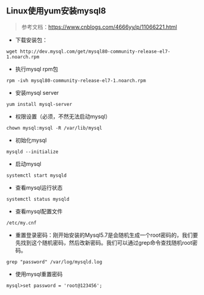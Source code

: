 ## Linux使用yum安装mysql8
> 参考文档：https://www.cnblogs.com/4666yy/p/11066221.html

- 下载安装包：
```
wget http://dev.mysql.com/get/mysql80-community-release-el7-1.noarch.rpm
```
- 执行mysql rpm包
```
rpm -ivh mysql80-community-release-el7-1.noarch.rpm
```
- 安装mysql server
```
yum install mysql-server
```
- 权限设置（必须，不然无法启动mysql）
```
chown mysql:mysql -R /var/lib/mysql
```
- 初始化mysql
```
mysqld --initialize
```
- 启动mysql
```
systemctl start mysqld
```
- 查看mysql运行状态
```
systemctl status mysqld
```
- 查看mysql配置文件
```
/etc/my.cnf
```
- 重置登录密码：刚开始安装的Mysql5.7是会随机生成一个root密码的，我们要先找到这个随机密码，然后改新密码。我们可以通过grep命令查找随机root密码。
```
grep "password" /var/log/mysqld.log
```
- 使用mysql重置密码
```
mysql>set password = 'root@123456';
```

